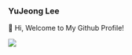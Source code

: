 ### YuJeong Lee
👋 Hi, Welcome to My Github Profile!

<!--
**LeeYuJoung/LeeYuJoung** is a ✨ _special_ ✨ repository because its `README.md` (this file) appears on your GitHub profile.

Here are some ideas to get you started:

- 🔭 I’m currently working on ...
- 🌱 I’m currently learning ...
- 👯 I’m looking to collaborate on ...
- 🤔 I’m looking for help with ...
- 💬 Ask me about ...
- 📫 How to reach me: ...
- 😄 Pronouns: ...
- ⚡ Fun fact: ...
-->

<a href="https://stump-lifter-1b4.notion.site/Portfolio-095ecb4000474e57804cbe11234a321c" target="_blank"><img src="https://img.shields.io/badge/Notion Portfolio-333333?style=plastic&logo=notion&logoColor=FFFFFF"/></a>

